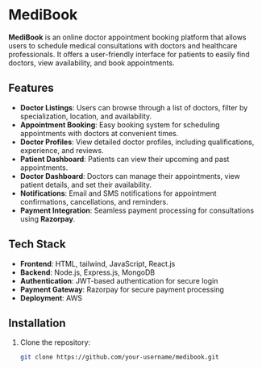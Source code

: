 # MediBook

**MediBook** is an online doctor appointment booking platform that allows users to schedule medical consultations with doctors and healthcare professionals. It offers a user-friendly interface for patients to easily find doctors, view availability, and book appointments.

## Features

- **Doctor Listings**: Users can browse through a list of doctors, filter by specialization, location, and availability.
- **Appointment Booking**: Easy booking system for scheduling appointments with doctors at convenient times.
- **Doctor Profiles**: View detailed doctor profiles, including qualifications, experience, and reviews.
- **Patient Dashboard**: Patients can view their upcoming and past appointments.
- **Doctor Dashboard**: Doctors can manage their appointments, view patient details, and set their availability.
- **Notifications**: Email and SMS notifications for appointment confirmations, cancellations, and reminders.
- **Payment Integration**: Seamless payment processing for consultations using **Razorpay**.

## Tech Stack

- **Frontend**: HTML, tailwind, JavaScript, React.js
- **Backend**: Node.js, Express.js, MongoDB 
- **Authentication**: JWT-based authentication for secure login
- **Payment Gateway**: Razorpay for secure payment processing
- **Deployment**: AWS 


## Installation

1. Clone the repository:
   ```bash
   git clone https://github.com/your-username/medibook.git
